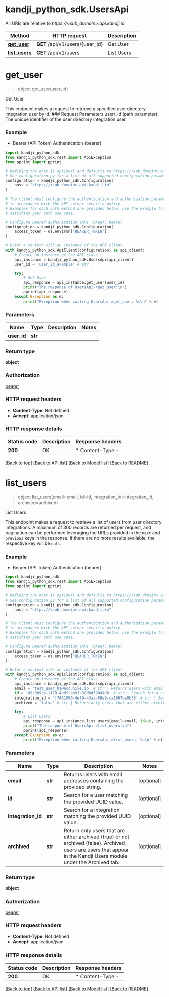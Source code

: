 # kandji_python_sdk.UsersApi

All URIs are relative to *https://&lt;sub_domain&gt;.api.kandji.io*

Method | HTTP request | Description
------------- | ------------- | -------------
[**get_user**](UsersApi.md#get_user) | **GET** /api/v1/users/{user_id} | Get User
[**list_users**](UsersApi.md#list_users) | **GET** /api/v1/users | List Users


# **get_user**
> object get_user(user_id)

Get User

This endpoint makes a request to retrieve a specified user directory integration user by id.   ### Request Parameters   user\\_id (path parameter): The unique identifier of the user directory integration user.

### Example

* Bearer (API Token) Authentication (bearer):

```python
import kandji_python_sdk
from kandji_python_sdk.rest import ApiException
from pprint import pprint

# Defining the host is optional and defaults to https://<sub_domain>.api.kandji.io
# See configuration.py for a list of all supported configuration parameters.
configuration = kandji_python_sdk.Configuration(
    host = "https://<sub_domain>.api.kandji.io"
)

# The client must configure the authentication and authorization parameters
# in accordance with the API server security policy.
# Examples for each auth method are provided below, use the example that
# satisfies your auth use case.

# Configure Bearer authorization (API Token): bearer
configuration = kandji_python_sdk.Configuration(
    access_token = os.environ["BEARER_TOKEN"]
)

# Enter a context with an instance of the API client
with kandji_python_sdk.ApiClient(configuration) as api_client:
    # Create an instance of the API class
    api_instance = kandji_python_sdk.UsersApi(api_client)
    user_id = 'user_id_example' # str | 

    try:
        # Get User
        api_response = api_instance.get_user(user_id)
        print("The response of UsersApi->get_user:\n")
        pprint(api_response)
    except Exception as e:
        print("Exception when calling UsersApi->get_user: %s\n" % e)
```



### Parameters


Name | Type | Description  | Notes
------------- | ------------- | ------------- | -------------
 **user_id** | **str**|  | 

### Return type

**object**

### Authorization

[bearer](../README.md#bearer)

### HTTP request headers

 - **Content-Type**: Not defined
 - **Accept**: application/json

### HTTP response details

| Status code | Description | Response headers |
|-------------|-------------|------------------|
**200** | OK |  * Content-Type -  <br>  |

[[Back to top]](#) [[Back to API list]](../README.md#documentation-for-api-endpoints) [[Back to Model list]](../README.md#documentation-for-models) [[Back to README]](../README.md)

# **list_users**
> object list_users(email=email, id=id, integration_id=integration_id, archived=archived)

List Users

This endpoint makes a request to retrieve a list of users from user directory integrations.   A maximum of 300 records are returned per request, and pagination can be performed leveraging the URLs provided in the `next` and `previous` keys in the response. If there are no more results available, the respective key will be `null`.

### Example

* Bearer (API Token) Authentication (bearer):

```python
import kandji_python_sdk
from kandji_python_sdk.rest import ApiException
from pprint import pprint

# Defining the host is optional and defaults to https://<sub_domain>.api.kandji.io
# See configuration.py for a list of all supported configuration parameters.
configuration = kandji_python_sdk.Configuration(
    host = "https://<sub_domain>.api.kandji.io"
)

# The client must configure the authentication and authorization parameters
# in accordance with the API server security policy.
# Examples for each auth method are provided below, use the example that
# satisfies your auth use case.

# Configure Bearer authorization (API Token): bearer
configuration = kandji_python_sdk.Configuration(
    access_token = os.environ["BEARER_TOKEN"]
)

# Enter a context with an instance of the API client
with kandji_python_sdk.ApiClient(configuration) as api_client:
    # Create an instance of the API class
    api_instance = kandji_python_sdk.UsersApi(api_client)
    email = 'test_user_01@accuhive.io' # str | Returns users with email addresses containing the provided string. (optional)
    id = '69c009ca-1f78-4bdf-bb93-08d6d39041db' # str | Search for a user matching the provided UUID value. (optional)
    integration_id = 'f7461096-4ef9-43aa-88e9-ca1967ba0b38' # str | Search for a integration matching the provided UUID value. (optional)
    archived = 'false' # str | Return only users that are either archived (true) or not archived (false). Archived users are users that appear in the Kandji Users module under the Archived tab. (optional)

    try:
        # List Users
        api_response = api_instance.list_users(email=email, id=id, integration_id=integration_id, archived=archived)
        print("The response of UsersApi->list_users:\n")
        pprint(api_response)
    except Exception as e:
        print("Exception when calling UsersApi->list_users: %s\n" % e)
```



### Parameters


Name | Type | Description  | Notes
------------- | ------------- | ------------- | -------------
 **email** | **str**| Returns users with email addresses containing the provided string. | [optional] 
 **id** | **str**| Search for a user matching the provided UUID value. | [optional] 
 **integration_id** | **str**| Search for a integration matching the provided UUID value. | [optional] 
 **archived** | **str**| Return only users that are either archived (true) or not archived (false). Archived users are users that appear in the Kandji Users module under the Archived tab. | [optional] 

### Return type

**object**

### Authorization

[bearer](../README.md#bearer)

### HTTP request headers

 - **Content-Type**: Not defined
 - **Accept**: application/json

### HTTP response details

| Status code | Description | Response headers |
|-------------|-------------|------------------|
**200** | OK |  * Content-Type -  <br>  |

[[Back to top]](#) [[Back to API list]](../README.md#documentation-for-api-endpoints) [[Back to Model list]](../README.md#documentation-for-models) [[Back to README]](../README.md)

